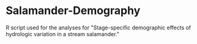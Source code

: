 # Salamander-Demography
R script used for the analyses for "Stage-specific demographic effects of hydrologic variation in a stream salamander."
